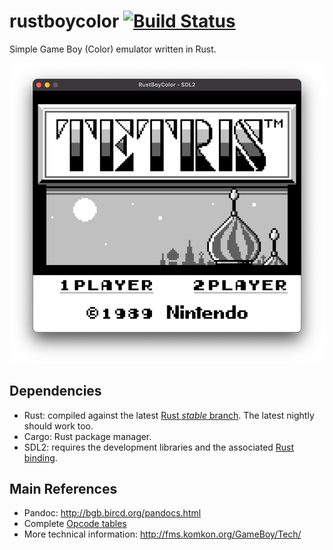 # rustboycolor [![Build Status](https://travis-ci.org/pierreyoda/rustboycolor.svg?branch=master)](https://travis-ci.org/pierreyoda/rustboycolor)

Simple Game Boy (Color) emulator written in Rust.

![Tetris (Main Menu)](./screenshots/tetris-main-menu.png)

## Dependencies

- Rust: compiled against the latest [Rust _stable_ branch][rust-stable]. The latest nightly should work too.
- Cargo: Rust package manager.
- SDL2: requires the development libraries and the associated [Rust binding][rust-sdl2].

[rust-stable]: https://github.com/rust-lang/rust/tree/stable
[rust-sdl2]: https://github.com/AngryLawyer/rust-sdl2

## Main References

- Pandoc: <http://bgb.bircd.org/pandocs.html>
- Complete [Opcode tables](http://www.pastraiser.com/cpu/gameboy/gameboy_opcodes.html)
- More technical information: <http://fms.komkon.org/GameBoy/Tech/>
